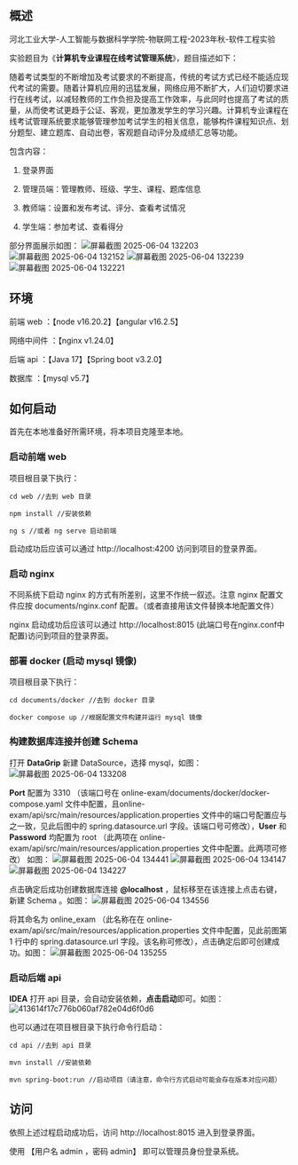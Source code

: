 ## 概述
河北工业大学-人工智能与数据科学学院-物联网工程-2023年秋-软件工程实验 

实验题目为《**计算机专业课程在线考试管理系统**》，题目描述如下：

随着考试类型的不断增加及考试要求的不断提高，传统的考试方式已经不能适应现代考试的需要。随着计算机应用的迅猛发展，网络应用不断扩大，人们迫切要求进行在线考试，以减轻教师的工作负担及提高工作效率，与此同时也提高了考试的质量，从而使考试更趋于公证、客观，更加激发学生的学习兴趣。计算机专业课程在线考试管理系统要求能够管理参加考试学生的相关信息，能够构件课程知识点、划分题型、建立题库、自动出卷，客观题自动评分及成绩汇总等功能。

包含内容：
1. 登录界面

2. 管理员端：管理教师、班级、学生、课程、题库信息

3. 教师端：设置和发布考试、评分、查看考试情况

4. 学生端：参加考试、查看得分

部分界面展示如图：
![屏幕截图 2025-06-04 132203](https://github.com/user-attachments/assets/5b953dca-480b-4dca-bc80-13d20f3bc139)
![屏幕截图 2025-06-04 132152](https://github.com/user-attachments/assets/9c10cd37-839b-461b-8327-5ed674fac67a)
![屏幕截图 2025-06-04 132239](https://github.com/user-attachments/assets/0631f61c-2095-4470-b025-6109c0492cb5)
![屏幕截图 2025-06-04 132221](https://github.com/user-attachments/assets/a54aad01-1136-455f-acac-577fa05ae06c)


## 环境
前端 web ：【node v16.20.2】【angular v16.2.5】

网络中间件 ：【nginx v1.24.0】

后端 api ：【Java 17】【Spring boot v3.2.0】

数据库 ：【mysql v5.7】

## 如何启动
首先在本地准备好所需环境，将本项目克隆至本地。

### 启动前端 web
项目根目录下执行：
```
cd web //去到 web 目录
```
```
npm install //安装依赖
```
```
ng s //或者 ng serve 启动前端
```
启动成功后应该可以通过 http://localhost:4200 访问到项目的登录界面。

### 启动 nginx
不同系统下启动 nginx 的方式有所差别，这里不作统一叙述。注意 nginx 配置文件应按 documents/nginx.conf 配置。（或者直接用该文件替换本地配置文件）

nginx 启动成功后应该可以通过 http://localhost:8015 (此端口号在nginx.conf中配置)访问到项目的登录界面。

### 部署 docker (启动 mysql 镜像)
项目根目录下执行：
```
cd documents/docker //去到 docker 目录
```
```
docker compose up //根据配置文件构建并运行 mysql 镜像
```
### 构建数据库连接并创建 Schema
打开 **DataGrip** 新建 DataSource，选择 mysql，如图：
![屏幕截图 2025-06-04 133208](https://github.com/user-attachments/assets/c61e8eeb-cc38-49c0-8aed-cd668743fdf3)

**Port** 配置为 3310 （该端口号在 online-exam/documents/docker/docker-compose.yaml 文件中配置，且online-exam/api/src/main/resources/application.properties 文件中的端口号配置应与之一致，见此后图中的  spring.datasource.url 字段。该端口号可修改），**User** 和 **Password** 均配置为 root （此两项在 online-exam/api/src/main/resources/application.properties 文件中配置。此两项可修改） 如图：
![屏幕截图 2025-06-04 134441](https://github.com/user-attachments/assets/da476223-3784-4e25-8229-2ea77aa1114e)
![屏幕截图 2025-06-04 134147](https://github.com/user-attachments/assets/56f53ee7-cffe-436f-b4f5-1dff6f841e42)
![屏幕截图 2025-06-04 134227](https://github.com/user-attachments/assets/d25158c4-e8bb-46fe-9a3d-d4a0a3f47792)

点击确定后成功创建数据库连接 **@localhost** ，鼠标移至在该连接上点击右键，新建 Schema 。如图：
![屏幕截图 2025-06-04 134556](https://github.com/user-attachments/assets/5cef808d-81ee-4e5e-97e4-1688b89e9ff6)

将其命名为 online_exam （此名称在在 online-exam/api/src/main/resources/application.properties 文件中配置，见此前图第 1 行中的 spring.datasource.url 字段。该名称可修改），点击确定后即可创建成功。如图：
![屏幕截图 2025-06-04 135255](https://github.com/user-attachments/assets/0a6b7ebc-d73e-4eed-b55a-59f567d401c9)


### 启动后端 api
**IDEA** 打开 api 目录，会自动安装依赖，**点击启动**即可。如图：
![413614f17c776b060af782e04d6f0d6](https://github.com/user-attachments/assets/7f4a32e6-e2e3-44d6-a53c-f54901ef90fc)

也可以通过在项目根目录下执行命令行启动：
```
cd api //去到 api 目录
```
```
mvn install //安装依赖
```
```
mvn spring-boot:run //启动项目（请注意，命令行方式启动可能会存在版本对应问题）
```

## 访问
依照上述过程启动成功后，访问 http://localhost:8015 进入到登录界面。

使用 【用户名 admin ，密码 admin】 即可以管理员身份登录系统。 
